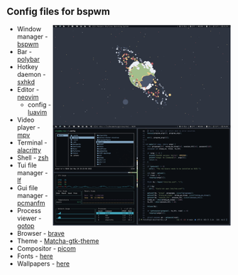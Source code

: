 
## Config files for bspwm

<img src="/wallpapers/rice.png?raw=true" alt="img" align="right" width="400px">

- Window manager - [bspwm](https://github.com/baskerville/bspwm)
- Bar - [polybar](https://github.com/polybar/polybar)
- Hotkey daemon - [sxhkd](https://github.com/baskerville/sxhkd)
- Editor - [neovim](https://github.com/neovim/neovim)
  - config - [luavim](https://github.com/elairavi/luavim)
- Video player - [mpv](https://github.com/mpv-player/mpv)
- Terminal - [alacritty](https://github.com/alacritty/alacritty)
- Shell - [zsh](https://www.zsh.org/)
- Tui file manager - [lf](https://github.com/gokcehan/lf/)
- Gui file manager - [pcmanfm](https://github.com/lxde/pcmanfm)
- Process viewer - [gotop](https://github.com/xxxserxxx/gotop)
- Browser - [brave](https://brave.com/)
- Theme - [Matcha-gtk-theme](https://github.com/vinceliuice/Matcha-gtk-theme)
- Compositor - [picom](https://github.com/yshui/picom)
- Fonts - [here](https://github.com/elairavi/dotfiles/tree/main/.local/share/fonts)
- Wallpapers - [here](https://github.com/elairavi/dotfiles/tree/main/wallpapers)
